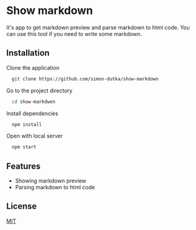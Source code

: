 # Show markdown

It's app to get markdown preview and parse markdown to html code. You can use this tool if you need to write some markdown.

## Installation

Clone the application

```bash
  git clone https://github.com/simon-dutka/show-markdown
```

Go to the project directory

```bash
  cd show-markdwon
```

Install dependencies

```bash
  npm install
```

Open with local server

```bash
  npm start
```

## Features

-   Showing markdown preview
-   Parsing markdown to html code

## License

[MIT](https://choosealicense.com/licenses/mit/)
